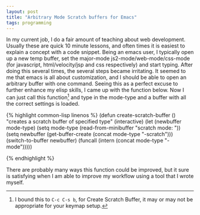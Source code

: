 ```yaml
---
layout: post
title: "Arbitrary Mode Scratch buffers for Emacs"
tags: programming
---
```


  In my current job, I do a fair amount of teaching about web development. Usually these are quick 10 minute lessons, and often times it is easiest to explain a concept with a code snippet. Being an emacs user, I typically open up a new temp buffer, set the major-mode js2-mode/web-mode/css-mode (for javascript, html/velocity/jsp and css respectively) and start typing.
  After doing this several times, the several steps became irritating. It seemed to me that emacs is all about customization, and I should be able to open an arbitrary buffer with one command. Seeing this as a perfect excuse to further enhance my elisp skills, I came up with the function below. Now I can just call this function[^1] and type in the mode-type and a buffer with all the correct settings is loaded.


  {% highlight common-lisp linenos %}
(defun create-scratch-buffer ()
  "creates a scratch buffer of specified type"
  (interactive)
  (let (newbuffer mode-type)
    (setq mode-type (read-from-minibuffer "scratch mode: "))
    (setq newbuffer (get-buffer-create (concat mode-type "-scratch")))
    (switch-to-buffer newbuffer)
    (funcall (intern (concat mode-type "-mode")))))

{% endhighlight %}

  There are probably many ways this function could be improved, but it sure is satisfying when I am able to improve my workflow using a tool that I wrote myself.

[^1]: I bound this to ```C-c C-s b```, for Create Scratch Buffer, it may or may not be appropriate for your keymap setup.
